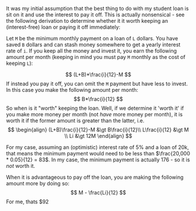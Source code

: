 It was my initial assumption that the best thing to do with my student loan is sit on it and use the interest to pay it off. This is actually nonsensical - see the following derivation to determine whether it it worth keeping an (interest-free) loan or paying it off immediately:

Let `M` be the minimum monthly payment on a loan of `L` dollars. You have saved `B` dollars and can stash money somewhere to get a yearly interest rate of `i`. If you keep all the money and invest it, you earn the following amount per month (keeping in mind you must pay `M` monthly as the cost of keeping `L`):

$$
(L+B)*\frac{i}{12}-M
$$
If instead you pay it off, you can omit the `M` payment but have less to invest. In this case you make the following amount per month:
$$
B*\frac{i}{12}
$$
So when is it "worth" keeping the loan. Well, if we determine it 'worth it' if you make more money per month (not *have* more money per month), it is worth it if the former amount is greater than the latter, i.e.
$$
\begin{align}
	(L+B)\frac{i}{12}-M &\gt B\frac{i}{12}\\
	L\frac{i}{12} &\gt M \\
	Li &\gt 12M
\end{align}
$$

For my case, assuming an (optimistic) interest rate of 5% and a loan of 20k, that means the minimum payment would need to be less than $\frac{20,000 * 0.05}{12} = 83$. In my case, the minimum payment is actually 176 - so it is *not* worth it.

When it is advantageous to pay off the loan, you are making the following amount more by doing so:
$$
M - \frac{Li}{12}
$$
For me, thats $92



